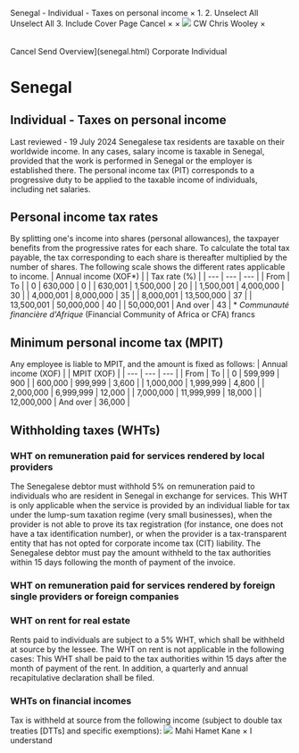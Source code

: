 Senegal - Individual - Taxes on personal income
×
1.
2.
Unselect All
Unselect All
3.
Include Cover Page
Cancel
×
×
![](-/media/world-wide-tax-summaries/attachments/global---chris-wooley.ashx%3Frev=ac5e5f3223b34096b1afc2a6009c7320&revision=ac5e5f32-23b3-4096-b1af-c2a6009c7320&hash=859B7ADC84DC2CBEC9760E9E6EE7DE6D0A8BFCDF)
CW
Chris Wooley
×
######
Cancel
Send
Overview](senegal.html)
Corporate
Individual
# Senegal
## Individual - Taxes on personal income
Last reviewed - 19 July 2024
Senegalese tax residents are taxable on their worldwide income.
In any cases, salary income is taxable in Senegal, provided that the work is performed in Senegal or the employer is established there.
The personal income tax (PIT) corresponds to a progressive duty to be applied to the taxable income of individuals, including net salaries.
## Personal income tax rates
By splitting one's income into shares (personal allowances), the taxpayer benefits from the progressive rates for each share. To calculate the total tax payable, the tax corresponding to each share is thereafter multiplied by the number of shares. The following scale shows the different rates applicable to income.
| Annual income (XOF\*) | | Tax rate (%) |
| --- | --- | --- |
| From | To |
| 0 | 630,000 | 0 |
| 630,001 | 1,500,000 | 20 |
| 1,500,001 | 4,000,000 | 30 |
| 4,000,001 | 8,000,000 | 35 |
| 8,000,001 | 13,500,000 | 37 |
| 13,500,001 | 50,000,000 | 40 |
| 50,000,001 | And over | 43 |
\* *Communauté financière d'Afrique* (Financial Community of Africa or CFA) francs
## Minimum personal income tax (MPIT)
Any employee is liable to MPIT, and the amount is fixed as follows:
| Annual income (XOF) | | MPIT (XOF) |
| --- | --- | --- |
| From | To |
| 0 | 599,999 | 900 |
| 600,000 | 999,999 | 3,600 |
| 1,000,000 | 1,999,999 | 4,800 |
| 2,000,000 | 6,999,999 | 12,000 |
| 7,000,000 | 11,999,999 | 18,000 |
| 12,000,000 | And over | 36,000 |
## Withholding taxes (WHTs)
### WHT on remuneration paid for services rendered by local providers
The Senegalese debtor must withhold 5% on remuneration paid to individuals who are resident in Senegal in exchange for services. This WHT is only applicable when the service is provided by an individual liable for tax under the lump-sum taxation regime (very small businesses), when the provider is not able to prove its tax registration (for instance, one does not have a tax identification number), or when the provider is a tax-transparent entity that has not opted for corporate income tax (CIT) liability.
The Senegalese debtor must pay the amount withheld to the tax authorities within 15 days following the month of payment of the invoice.
### WHT on remuneration paid for services rendered by foreign single providers or foreign companies
### WHT on rent for real estate
Rents paid to individuals are subject to a 5% WHT, which shall be withheld at source by the lessee.
The WHT on rent is not applicable in the following cases:
This WHT shall be paid to the tax authorities within 15 days after the month of payment of the rent. In addition, a quarterly and annual recapitulative declaration shall be filed.
### WHTs on financial incomes
Tax is withheld at source from the following income (subject to double tax treaties [DTTs] and specific exemptions):
![](-/media/world-wide-tax-summaries/attachments/senegal---mahi_kane.ashx%3Frev=a0db965bc6e3441ba33b0e12d600293c&revision=a0db965b-c6e3-441b-a33b-0e12d600293c&hash=AA3492CE209DF00F93CB7FDE597882B182931B13)
Mahi Hamet Kane
×
I understand